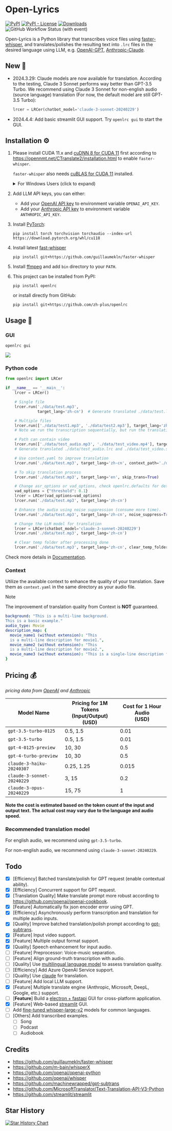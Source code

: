 # Open-Lyrics

[![PyPI](https://img.shields.io/pypi/v/openlrc)](https://pypi.org/project/openlrc/)
[![PyPI - License](https://img.shields.io/pypi/l/openlrc)](https://pypi.org/project/openlrc/)
[![Downloads](https://static.pepy.tech/badge/openlrc)](https://pepy.tech/project/openlrc)
![GitHub Workflow Status (with event)](https://img.shields.io/github/actions/workflow/status/zh-plus/Open-Lyrics/ci.yml)

Open-Lyrics is a Python library that transcribes voice files using
[faster-whisper](https://github.com/guillaumekln/faster-whisper), and translates/polishes the resulting text
into `.lrc` files in the desired language using LLM,
e.g. [OpenAI-GPT](https://github.com/openai/openai-python), [Anthropic-Claude](https://github.com/anthropics/anthropic-sdk-python).

## New 🚨

- 2024.3.29: Claude models are now available for translation. According to the testing, Claude 3 Sonnet performs way
  better than GPT-3.5 Turbo. We recommend using Claude 3 Sonnet for non-english audio (source language) translation (For
  now, the default model
  are still GPT-3.5 Turbo):
    ```python
    lrcer = LRCer(chatbot_model='claude-3-sonnet-20240229')
    ```
- 2024.4.4: Add basic streamlit GUI support. Try `openlrc gui` to start the GUI.

## Installation ⚙️

1. Please install CUDA 11.x and [cuDNN 8 for CUDA 11](https://developer.nvidia.com/cudnn) first according
   to https://opennmt.net/CTranslate2/installation.html to enable `faster-whisper`.

   `faster-whisper` also needs [cuBLAS for CUDA 11](https://developer.nvidia.com/cublas) installed.
   <details>
   <summary>For Windows Users (click to expand)</summary> 

   (For Windows Users only) Windows user can Download the libraries from Purfview's repository:

   Purfview's [whisper-standalone-win](https://github.com/Purfview/whisper-standalone-win) provides the required NVIDIA
   libraries for Windows in a [single archive](https://github.com/Purfview/whisper-standalone-win/releases/tag/libs).
   Decompress the archive and place the libraries in a directory included in the `PATH`.

   </details>


2. Add LLM API keys, you can either:
    - Add your [OpenAI API key](https://platform.openai.com/account/api-keys) to environment variable `OPENAI_API_KEY`.
    - Add your [Anthropic API key](https://console.anthropic.com/settings/keys) to environment
      variable `ANTHROPIC_API_KEY`.

3. Install [PyTorch](https://pytorch.org/get-started/locally/):
   ```shell
   pip install torch torchvision torchaudio --index-url https://download.pytorch.org/whl/cu118
   ```

4. Install latest [fast-whisper](https://github.com/guillaumekln/faster-whisper)
   ```shell
   pip install git+https://github.com/guillaumekln/faster-whisper
   ```

5. Install [ffmpeg](https://ffmpeg.org/download.html) and add `bin` directory
   to your `PATH`.

6. This project can be installed from PyPI:

    ```shell
    pip install openlrc
    ```

   or install directly from GitHub:

    ```shell
    pip install git+https://github.com/zh-plus/openlrc
    ```

## Usage 🐍

### GUI

```shell
openlrc gui
```

![](https://github.com/zh-plus/openlrc/blob/master/resources/streamlit_app.jpg?raw=true)

### Python code

```python
from openlrc import LRCer

if __name__ == '__main__':
    lrcer = LRCer()

    # Single file
    lrcer.run('./data/test.mp3',
              target_lang='zh-cn')  # Generate translated ./data/test.lrc with default translate prompt.

    # Multiple files
    lrcer.run(['./data/test1.mp3', './data/test2.mp3'], target_lang='zh-cn')
    # Note we run the transcription sequentially, but run the translation concurrently for each file.

    # Path can contain video
    lrcer.run(['./data/test_audio.mp3', './data/test_video.mp4'], target_lang='zh-cn')
    # Generate translated ./data/test_audio.lrc and ./data/test_video.srt

    # Use context.yaml to improve translation
    lrcer.run('./data/test.mp3', target_lang='zh-cn', context_path='./data/context.yaml')

    # To skip translation process
    lrcer.run('./data/test.mp3', target_lang='en', skip_trans=True)

    # Change asr_options or vad_options, check openlrc.defaults for details
    vad_options = {"threshold": 0.1}
    lrcer = LRCer(vad_options=vad_options)
    lrcer.run('./data/test.mp3', target_lang='zh-cn')

    # Enhance the audio using noise suppression (consume more time).
    lrcer.run('./data/test.mp3', target_lang='zh-cn', noise_suppress=True)

    # Change the LLM model for translation
    lrcer = LRCer(chatbot_model='claude-3-sonnet-20240229')
    lrcer.run('./data/test.mp3', target_lang='zh-cn')

    # Clear temp folder after processing done
    lrcer.run('./data/test.mp3', target_lang='zh-cn', clear_temp_folder=True)
```

Check more details in [Documentation](https://zh-plus.github.io/openlrc/#/).

### Context

Utilize the available context to enhance the quality of your translation.
Save them as `context.yaml` in the same directory as your audio file.

> [!NOTE]
> The improvement of translation quality from Context is **NOT** guaranteed.

```yaml
background: "This is a multi-line background.
This is a basic example."
audio_type: Movie
description_map: {
  movie_name1 (without extension): "This
  is a multi-line description for movie1.",
  movie_name2 (without extension): "This
  is a multi-line description for movie2.",
  movie_name3 (without extension): "This is a single-line description for movie 3.",
}
```

## Pricing 💰

*pricing data from [OpenAI](https://openai.com/pricing)
and [Anthropic](https://docs.anthropic.com/claude/docs/models-overview#model-comparison)*

| Model Name                 | Pricing for 1M Tokens <br/>(Input/Output) (USD) | Cost for 1 Hour Audio <br/>(USD) |
|----------------------------|-------------------------------------------------|----------------------------------|
| `gpt-3.5-turbo-0125`       | 0.5, 1.5                                        | 0.01                             |
| `gpt-3.5-turbo`            | 0.5, 1.5                                        | 0.01                             |
| `gpt-4-0125-preview`       | 10, 30                                          | 0.5                              |
| `gpt-4-turbo-preview`      | 10, 30                                          | 0.5                              |
| `claude-3-haiku-20240307`  | 0.25, 1.25                                      | 0.015                            |
| `claude-3-sonnet-20240229` | 3, 15                                           | 0.2                              |
| `claude-3-opus-20240229`   | 15, 75                                          | 1                                |

**Note the cost is estimated based on the token count of the input and output text.
The actual cost may vary due to the language and audio speed.**

### Recommended translation model

For english audio, we recommend using `gpt-3.5-turbo`.

For non-english audio, we recommend using `claude-3-sonnet-20240229`.

## Todo

- [x] [Efficiency] Batched translate/polish for GPT request (enable contextual ability).
- [x] [Efficiency] Concurrent support for GPT request.
- [x] [Translation Quality] Make translate prompt more robust according to https://github.com/openai/openai-cookbook.
- [x] [Feature] Automatically fix json encoder error using GPT.
- [x] [Efficiency] Asynchronously perform transcription and translation for multiple audio inputs.
- [x] [Quality] Improve batched translation/polish prompt according
  to [gpt-subtrans](https://github.com/machinewrapped/gpt-subtrans).
- [x] [Feature] Input video support.
- [X] [Feature] Multiple output format support.
- [x] [Quality] Speech enhancement for input audio.
- [ ] [Feature] Preprocessor: Voice-music separation.
- [ ] [Feature] Align ground-truth transcription with audio.
- [ ] [Quality]
  Use [multilingual language model](https://www.sbert.net/docs/pretrained_models.html#multi-lingual-models) to assess
  translation quality.
- [ ] [Efficiency] Add Azure OpenAI Service support.
- [ ] [Quality] Use [claude](https://www.anthropic.com/index/introducing-claude) for translation.
- [ ] [Feature] Add local LLM support.
- [X] [Feature] Multiple translate engine (Anthropic, Microsoft, DeepL, Google, etc.) support.
- [ ] [**Feature**] Build
  a [electron + fastapi](https://ivanyu2021.hashnode.dev/electron-django-desktop-app-integrate-javascript-and-python)
  GUI for cross-platform application.
- [x] [Feature] Web-based [streamlit](https://streamlit.io/) GUI.
- [ ] Add [fine-tuned whisper-large-v2](https://huggingface.co/models?search=whisper-large-v2) models for common
  languages.
- [ ] [Others] Add transcribed examples.
    - [ ] Song
    - [ ] Podcast
    - [ ] Audiobook

## Credits

- https://github.com/guillaumekln/faster-whisper
- https://github.com/m-bain/whisperX
- https://github.com/openai/openai-python
- https://github.com/openai/whisper
- https://github.com/machinewrapped/gpt-subtrans
- https://github.com/MicrosoftTranslator/Text-Translation-API-V3-Python
- https://github.com/streamlit/streamlit

## Star History

[![Star History Chart](https://api.star-history.com/svg?repos=zh-plus/Open-Lyrics&type=Date)](https://star-history.com/#zh-plus/Open-Lyrics&Date)
